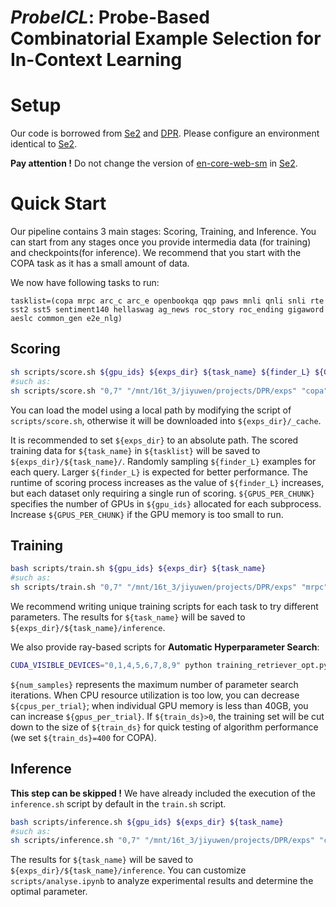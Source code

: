 # $ProbeICL$: Probe-Based Combinatorial Example Selection for In-Context Learning

# Setup <a name="setup"></a>
Our code is borrowed from [Se2](https://github.com/microsoft/LMOps/tree/main/se2) and [DPR](https://github.com/facebookresearch/DPR). 
Please configure an environment identical to [Se2](https://github.com/microsoft/LMOps/tree/main/se2).

**Pay attention !** Do not change the version of [en-core-web-sm](https://github.com/explosion/spacy-models/releases/download/en_core_web_sm-2.2.5/en_core_web_sm-2.2.5.tar.gz) in [Se2](https://github.com/microsoft/LMOps/tree/main/se2).

# Quick Start <a name="quickstart"></a>
Our pipeline contains 3 main stages: Scoring, Training, and Inference. You can start from any stages once you provide intermedia data (for training) and checkpoints(for inference). We recommend that you start with the COPA task as it has a small amount of data.

We now have following tasks to run:
```
tasklist=(copa mrpc arc_c arc_e openbookqa qqp paws mnli qnli snli rte sst2 sst5 sentiment140 hellaswag ag_news roc_story roc_ending gigaword aeslc common_gen e2e_nlg)
```


## Scoring <a name="Scoring"></a>
```bash
sh scripts/score.sh ${gpu_ids} ${exps_dir} ${task_name} ${finder_L} ${GPUS_PER_CHUNK}
#such as:
sh scripts/score.sh "0,7" "/mnt/16t_3/jiyuwen/projects/DPR/exps" "copa" 600 1
```

You can load the model using a local path by modifying the script of ```scripts/score.sh```, otherwise it will be downloaded into ```${exps_dir}/_cache```.

It is recommended to set `${exps_dir}` to an absolute path.
The scored training data for ```${task_name}``` in ```${tasklist}```  will be saved to ```${exps_dir}/${task_name}/```. Randomly sampling ```${finder_L}``` examples for each query. Larger ```${finder_L}``` is expected for better performance.
The runtime of scoring process increases as the value of ```${finder_L}``` increases, but each dataset only requiring a single run of scoring. ```${GPUS_PER_CHUNK}``` specifies the number of GPUs in ```${gpu_ids}``` allocated for each subprocess. Increase ```${GPUS_PER_CHUNK}``` if the GPU memory is too small to run.


## Training <a name="Training"></a>
```bash
bash scripts/train.sh ${gpu_ids} ${exps_dir} ${task_name}
#such as:
sh scripts/train.sh "0,7" "/mnt/16t_3/jiyuwen/projects/DPR/exps" "mrpc"
```

We recommend writing unique training scripts for each task to try different parameters.
The results for ```${task_name}``` will be saved to ```${exps_dir}/${task_name}/inference```.

We also provide ray-based scripts for **Automatic Hyperparameter Search**:
```bash
CUDA_VISIBLE_DEVICES="0,1,4,5,6,7,8,9" python training_retriever_opt.py --exps_dir "/mnt/16t_3/jiyuwen/projects/DPR/exps" --task_name "mrpc" --num_samples 3000 --gpus_per_trial 1 --cpus_per_trial 10 --train_ds -1
```

```${num_samples}``` represents the maximum number of parameter search iterations.
When CPU resource utilization is too low, you can decrease ```${cpus_per_trial}```; when individual GPU memory is less than 40GB, you can increase ```${gpus_per_trial}```. If ```${train_ds}>0```, the training set will be cut down to the size of ```${train_ds}``` for quick testing of algorithm performance (we set ```${train_ds}=400``` for COPA).



## Inference <a name="Inference"></a>
**This step can be skipped !** 
We have already included the execution of the ```inference.sh``` script by default in the ```train.sh``` script.

```bash
bash scripts/inference.sh ${gpu_ids} ${exps_dir} ${task_name}
#such as:
sh scripts/inference.sh "0,7" "/mnt/16t_3/jiyuwen/projects/DPR/exps" "copa"
```

The results for ```${task_name}``` will be saved to ```${exps_dir}/${task_name}/inference```. You can customize `scripts/analyse.ipynb` to analyze experimental results and determine the optimal parameter.
